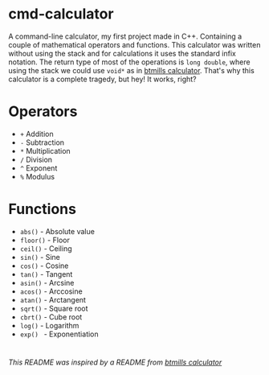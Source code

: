 # cmd-calculator

A command-line calculator, my first project made in C++. Containing a couple of mathematical operators and functions. This calculator was written without using the stack and for calculations it uses the standard infix notation. The return type of most of the operations is `long double`, where using the stack we could use `void*` as in [btmills calculator](https://github.com/btmills/calculator). That's why this calculator is a complete tragedy, but hey! It works, right?

# Operators

* `+` Addition
* `-` Subtraction
* `*` Multiplication
* `/` Division
* `^` Exponent
* `%` Modulus

# Functions

* `abs()` - Absolute value
* `floor()` - Floor
* `ceil()` - Ceiling
* `sin()` - Sine
* `cos()` - Cosine
* `tan()` - Tangent
* `asin()` - Arcsine
* `acos()` - Arccosine
* `atan()` - Arctangent
* `sqrt()` - Square root
* `cbrt()` - Cube root
* `log()` - Logarithm
* `exp() ` - Exponentiation 
#
###### This README was inspired by a README from [btmills calculator](https://github.com/btmills/calculator)
